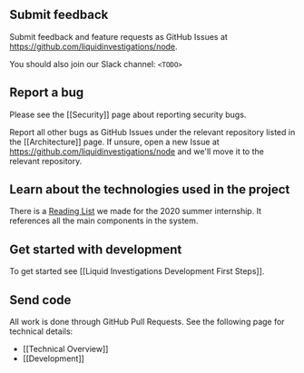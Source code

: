 ## Submit feedback

Submit feedback and feature requests as GitHub Issues at https://github.com/liquidinvestigations/node.

You should also join our Slack channel: `<TODO>`


## Report a bug

Please see the [[Security]] page about reporting security bugs.

Report all other bugs as GitHub Issues under the relevant repository listed in the 
[[Architecture]] page. If unsure, open a new Issue at https://github.com/liquidinvestigations/node and we'll move it to the  relevant repository.

## Learn about the technologies used in the project

There is a [Reading List](https://hackmd.io/upSx7g7qSYSjE0poRtprkQ?view) we made for the 2020 summer internship. It references all the main components in the system.

## Get started with development ##

To get started see [[Liquid Investigations Development First Steps]].

## Send code

All work is done through GitHub Pull Requests. See the following page for technical details:
- [[Technical Overview]]
- [[Development]]